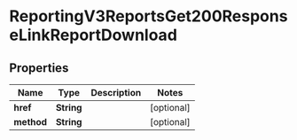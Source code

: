 
# ReportingV3ReportsGet200ResponseLinkReportDownload

## Properties
Name | Type | Description | Notes
------------ | ------------- | ------------- | -------------
**href** | **String** |  |  [optional]
**method** | **String** |  |  [optional]



